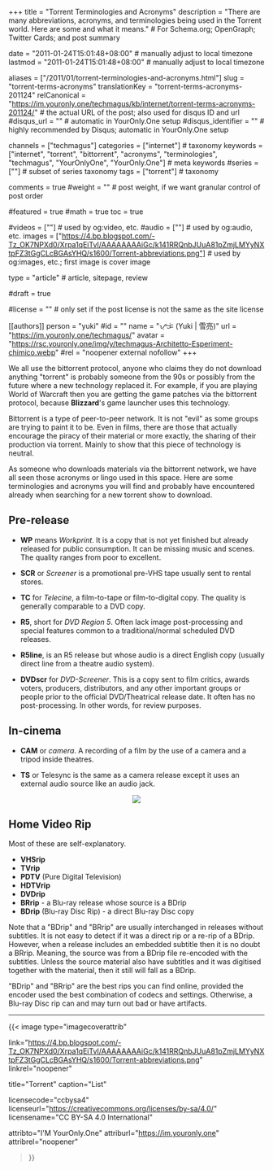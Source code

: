 +++
title = "Torrent Terminologies and Acronyms"
description = "There are many abbreviations, acronyms, and terminologies being used in the Torrent world. Here are some and what it means."                                                    # For Schema.org; OpenGraph; Twitter Cards; and post summary

date = "2011-01-24T15:01:48+08:00"                                        # manually adjust to local timezone
lastmod = "2011-01-24T15:01:48+08:00"                                        # manually adjust to local timezone

aliases = ["/2011/01/torrent-terminologies-and-acronyms.html"]
slug = "torrent-terms-acronyms"
translationKey = "torrent-terms-acronyms-201124"
relCanonical = "https://im.youronly.one/techmagus/kb/internet/torrent-terms-acronyms-201124/"                                                   # the actual URL of the post; also used for disqus ID and url
#disqus_url = ""                                                    # automatic in YourOnly.One setup
#disqus_identifier = ""                                             # highly recommended by Disqus; automatic in YourOnly.One setup

channels = ["techmagus"]
categories = ["internet"]                                                   # taxonomy
keywords = ["internet", "torrent", "bittorrent", "acronyms", "terminologies", "techmagus", "YourOnlyOne", "YourOnly.One"]                                                     # meta keywords
#series = [""]                                                       # subset of series taxonomy
tags = ["torrent"]                                                         # taxonomy

comments = true
#weight = ""                                                        # post weight, if we want granular control of post order

#featured = true
#math = true
toc = true

#videos = [""]                                                       # used by og:video, etc.
#audio = [""]                                                        # used by og:audio, etc.
images = ["https://4.bp.blogspot.com/-Tz_OK7NPXd0/Xrpa1qEiTvI/AAAAAAAAiGc/k141RRQnbJUuA81pZmjLMYyNXtpFZ3tGgCLcBGAsYHQ/s1600/Torrent-abbreviations.png"]                                                       # used by og:images, etc.; first image is cover image

type = "article"                                                           # article, sitepage, review

#draft = true

#license = ""                                                       # only set if the post license is not the same as the site license

[[authors]]
  person = "yuki"
  #id = ""
  name = "ᜌᜓᜃᜒ (Yuki | 雪亮)"
  url = "https://im.youronly.one/techmagus/"
  avatar = "https://rsc.youronly.one/img/y/techmagus-Architetto-Esperiment-chimico.webp"
  #rel = "noopener external nofollow"
+++

We all use the bittorrent protocol, anyone who claims they do not download anything "torrent" is probably someone from the 90s or possibly from the future where a new technology replaced it. For example, if you are playing World of Warcraft then you are getting the game patches via the bittorrent protocol, because **Blizzard**'s game launcher uses this technology.

Bittorrent is a type of peer-to-peer network. It is not "evil" as some groups are trying to paint it to be. Even in films, there are those that actually encourage the piracy of their material or more exactly, the sharing of their production via torrent. Mainly to show that this piece of technology is neutral.

As someone who downloads materials via the bittorrent network, we have all seen those acronyms or lingo used in this space. Here are some terminologies and acronyms you will find and probably have encountered already when searching for a new torrent show to download.

<!--more-->

## Pre-release

- **WP** means <i>Workprint</i>. It is a copy that is not yet finished but already released for public consumption. It can be missing music and scenes. The quality ranges from poor to excellent.

- **SCR** or <i>Screener</i> is a promotional pre-VHS tape usually sent to rental stores.
- **TC** for <i>Telecine</i>, a film-to-tape or film-to-digital copy. The quality is generally comparable to a DVD copy.
- **R5**, short for <i>DVD Region 5</i>. Often lack image post-processing and special features common to a traditional/normal scheduled DVD releases.
- **R5line**, is an R5 release but whose audio is a direct English copy (usually direct line from a theatre audio system).
- **DVDscr** for <i>DVD-Screener</i>. This is a copy sent to film critics, awards voters, producers, distributors, and any other important groups or people prior to the official DVD/Theatrical release date. It often has no post-processing. In other words, for review purposes.

## In-cinema

- **CAM** or <i>camera</i>. A recording of a film by the use of a camera and a tripod inside theatres.

- **TS** or Telesync is the same as a camera release except it uses an external audio source like an audio jack.

<aside class="figure_box">
  <div class="separator" style="clear: both; text-align: center;"><a href="https://4.bp.blogspot.com/-Tz_OK7NPXd0/Xrpa1qEiTvI/AAAAAAAAiGc/k141RRQnbJUuA81pZmjLMYyNXtpFZ3tGgCLcBGAsYHQ/s1600/Torrent-abbreviations.png" imageanchor="1" style="margin-left: 1em; margin-right: 1em;"><img border="0" src="https://4.bp.blogspot.com/-Tz_OK7NPXd0/Xrpa1qEiTvI/AAAAAAAAiGc/k141RRQnbJUuA81pZmjLMYyNXtpFZ3tGgCLcBGAsYHQ/s1600/Torrent-abbreviations.png" data-original-width="720" data-original-height="595" /></a></div>
</aside>

## Home Video Rip

Most of these are self-explanatory.

- **VHSrip**
- **TVrip**
- **PDTV** (Pure Digital Television)
- **HDTVrip**
- **DVDrip**
- **BRrip** - a Blu-ray release whose source is a BDrip
- **BDrip** (Blu-ray Disc Rip) - a direct Blu-ray Disc copy

Note that a "BDrip" and "BRrip" are usually interchanged in releases without subtitles. It is not easy to detect if it was a direct rip or a re-rip of a BDrip. However, when a release includes an embedded subtitle then it is no doubt a BRrip. Meaning, the source was from a BDrip file re-encoded with the subtitles. Unless the source material also have subtitles and it was digitised together with the material, then it still will fall as a BDrip.

"BDrip" and "BRrip" are the best rips you can find online, provided the encoder used the best combination of codecs and settings. Otherwise, a Blu-ray Disc rip can and may turn out bad or have artifacts.

---

{{< image
  type="imagecoverattrib"

  link="https://4.bp.blogspot.com/-Tz_OK7NPXd0/Xrpa1qEiTvI/AAAAAAAAiGc/k141RRQnbJUuA81pZmjLMYyNXtpFZ3tGgCLcBGAsYHQ/s1600/Torrent-abbreviations.png"
  linkrel="noopener"

  title="Torrent"
  caption="List"

  licensecode="ccbysa4"
  licenseurl="https://creativecommons.org/licenses/by-sa/4.0/"
  licensename="CC BY-SA 4.0 International"

  attribto="I'M YourOnly.One"
  attriburl="https://im.youronly.one"
  attribrel="noopener"
>}}
